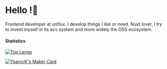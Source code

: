 # Hello !👋

Frontend developer at unflux. I develop things I like or need.
Nuxt lover, I try to invest myself in its eco system and more widely the OSS ecosystem.

#### Statistics

[![Top Langs](https://github-readme-stats.vercel.app/api/top-langs/?username=YsarocK&layout=compact&langs_count=8&theme=graywhite)](https://github.com/YsarocK/github-readme-stats)

<a href="https://makers.appwrite.io/YsarocK">
    <img src="https://appwrite.io/cards/makers/YsarocK" alt="YsarocK's Maker Card" />
</a>

